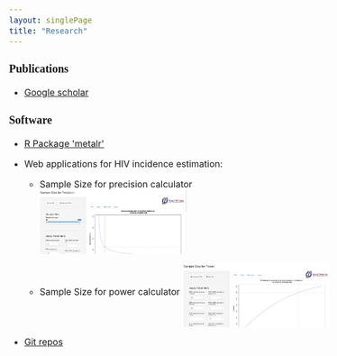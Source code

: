 ```yaml
---
layout: singlePage
title: "Research"
---
```


<style type="text/css">

body{ /* Normal  */
      font-size: 16px;
  }
td {  /* Table  */
  font-size: 8px;
}
h1.title {
  font-size: 20px;
  color: DarkRed;
}
h1 { /* Header 1 */
  font-size: 20px;
  color: DarkBlue;
}
h2 { /* Header 2 */
    font-size: 18px;
}
h3 { /* Header 3 */
  font-size: 20px;
  font-family: "Times New Roman", Times, serif;
}
code.r{ /* Code block */
    font-size: 16px;
}
pre { /* Code block - determines code spacing between lines */
    font-size: 16px;
}
</style>


##

### Publications

- [Google scholar](https://scholar.google.ca/citations?user=XZdVDP0AAAAJ&hl=en)


### Software

* [R Package 'metalr'](https://github.com/LaminJuwara/metalr)

* Web applications for HIV incidence estimation:

  +  Sample Size for precision calculator    
   [<img src="/images/publications/precisionapp.png" align="middle" style="width: 50%; height: 50%"/>](https://laminjuwara.shinyapps.io/sample_size_for_precision/)   
 
  +  Sample Size for power calculator
   [<img src="/images/publications/powerapp.png" align="middle" style="width: 50%; height: 50%"/>](https://laminjuwara.shinyapps.io/sample_size_for_power_calculator/) 
   

  
* [Git repos](https://github.com/LaminJuwara?tab=repositories)
